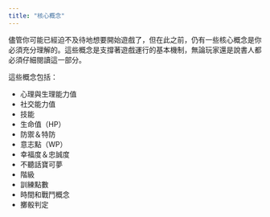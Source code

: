 ```yaml
---
title: "核心概念"
---
```


儘管你可能已經迫不及待地想要開始遊戲了，但在此之前，仍有一些核心概念是你必須充分理解的。這些概念是支撐著遊戲運行的基本機制，無論玩家還是說書人都必須仔細閱讀這一部分。

這些概念包括：
- 心理與生理能力值
- 社交能力值
- 技能
- 生命值（HP）
- 防禦＆特防
- 意志點（WP）
- 幸福度＆忠誠度
- 不聽話寶可夢
- 階級
- 訓練點數
- 時間和戰鬥概念
- 擲骰判定
